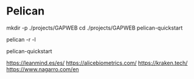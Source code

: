 # Pelican


mkdir -p ./projects/GAPWEB
cd ./projects/GAPWEB
pelican-quickstart


pelican -r -l

pelican-quickstart

https://leanmind.es/es/
https://alicebiometrics.com/
https://kraken.tech/
https://www.nagarro.com/en